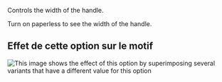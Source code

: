 Controls the width of the handle.

<Tip>

Turn on paperless to see the width of the handle.

</Tip>

## Effet de cette option sur le motif

![This image shows the effect of this option by superimposing several variants that have a different value for this option](hortensia_handlewidth_sample.svg "Effect of this option on the pattern")
